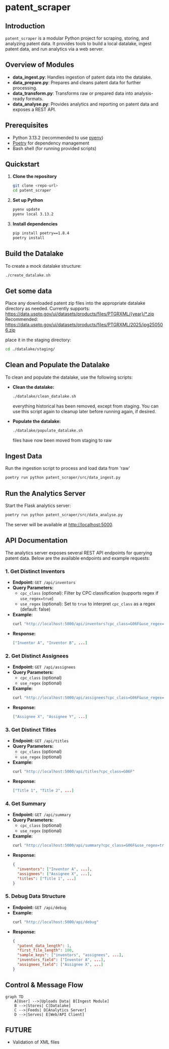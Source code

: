 # patent_scraper

## Introduction
`patent_scraper` is a modular Python project for scraping, storing, and analyzing patent data. It provides tools to build a local datalake, ingest patent data, and run analytics via a web server.

## Overview of Modules
- **data_ingest.py**: Handles ingestion of patent data into the datalake.
- **data_prepare.py**: Prepares and cleans patent data for further processing.
- **data_transform.py**: Transforms raw or prepared data into analysis-ready formats.
- **data_analyse.py**: Provides analytics and reporting on patent data and exposes a REST API.

## Prerequisites
- Python 3.13.2 (recommended to use [pyenv](https://github.com/pyenv/pyenv#installation))
- [Poetry](https://python-poetry.org/docs/) for dependency management
- Bash shell (for running provided scripts)

## Quickstart
1. **Clone the repository**
   ```bash
   git clone <repo-url>
   cd patent_scraper
   ```
2. **Set up Python**
   ```bash
   pyenv update
   pyenv local 3.13.2
   ```
3. **Install dependencies**
   ```bash
   pip install poetry==1.8.4
   poetry install
   ```

## Build the Datalake
To create a mock datalake structure:
```bash
./create_datalake.sh
```

## Get some data
Place any downloaded patent zip files into the appropriate datalake directory as needed.
Currently supports: https://data.uspto.gov/ui/datasets/products/files/PTGRXML/{year}/*.zip
Recommended: https://data.uspto.gov/ui/datasets/products/files/PTGRXML/2025/ipg250506.zip

place it in the staging directory:
```bash
cd ./datalake/staging/
```

## Clean and Populate the Datalake
To clean and populate the datalake, use the following scripts:

- **Clean the datalake:**
  ```bash
  ./datalake/clean_datalake.sh
  ```
  everything historical has been removed, except from staging.
  You can use this script again to cleanup later before running again, if desired.

- **Populate the datalake:**
  ```bash
  ./datalake/populate_datalake.sh
  ```
  files have now been moved from staging to raw

## Ingest Data
Run the ingestion script to process and load data from 'raw'
```bash
poetry run python patent_scraper/src/data_ingest.py
```

## Run the Analytics Server
Start the Flask analytics server:
```bash
poetry run python patent_scraper/src/data_analyse.py
```
The server will be available at [http://localhost:5000](http://localhost:5000).

## API Documentation
The analytics server exposes several REST API endpoints for querying patent data. Below are the available endpoints and example requests:

### 1. Get Distinct Inventors
- **Endpoint:** `GET /api/inventors`
- **Query Parameters:**
  - `cpc_class` (optional): Filter by CPC classification (supports regex if `use_regex=true`)
  - `use_regex` (optional): Set to `true` to interpret `cpc_class` as a regex (default: false)
- **Example:**
  ```bash
  curl "http://localhost:5000/api/inventors?cpc_class=G06F&use_regex=false"
  ```
- **Response:**
  ```json
  ["Inventor A", "Inventor B", ...]
  ```

### 2. Get Distinct Assignees
- **Endpoint:** `GET /api/assignees`
- **Query Parameters:**
  - `cpc_class` (optional)
  - `use_regex` (optional)
- **Example:**
  ```bash
  curl "http://localhost:5000/api/assignees?cpc_class=G06F&use_regex=true"
  ```
- **Response:**
  ```json
  ["Assignee X", "Assignee Y", ...]
  ```

### 3. Get Distinct Titles
- **Endpoint:** `GET /api/titles`
- **Query Parameters:**
  - `cpc_class` (optional)
  - `use_regex` (optional)
- **Example:**
  ```bash
  curl "http://localhost:5000/api/titles?cpc_class=G06F"
  ```
- **Response:**
  ```json
  ["Title 1", "Title 2", ...]
  ```

### 4. Get Summary
- **Endpoint:** `GET /api/summary`
- **Query Parameters:**
  - `cpc_class` (optional)
  - `use_regex` (optional)
- **Example:**
  ```bash
  curl "http://localhost:5000/api/summary?cpc_class=G06F&use_regex=true"
  ```
- **Response:**
  ```json
  {
    "inventors": ["Inventor A", ...],
    "assignees": ["Assignee X", ...],
    "titles": ["Title 1", ...]
  }
  ```

### 5. Debug Data Structure
- **Endpoint:** `GET /api/debug`
- **Example:**
  ```bash
  curl "http://localhost:5000/api/debug"
  ```
- **Response:**
  ```json
  {
    "patent_data_length": 1,
    "first_file_length": 100,
    "sample_keys": ["inventors", "assignees", ...],
    "inventors_field": ["Inventor A", ...],
    "assignees_field": ["Assignee X", ...]
  }
  ```

## Control & Message Flow
```mermaid
graph TD
    A[User] -->|Uploads Data| B[Ingest Module]
    B -->|Stores| C[Datalake]
    C -->|Feeds| D[Analytics Server]
    D -->|Serves| E[Web/API Client]
```

## FUTURE
- Validation of XML files
